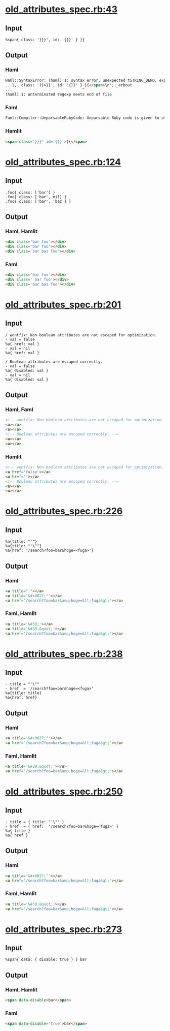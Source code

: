 # [old\_attributes\_spec.rb:43](https://github.com/k0kubun/hamlit/blob/master/spec/hamlit/engine/old_attributes_spec.rb#L43)
## Input
```haml
%span{ class: '}}}', id: '{}}' } }{

```

## Output
### Haml
```html
Haml::SyntaxError: (haml):1: syntax error, unexpected tSTRING_DEND, expecting ')'
...l,  class: ')}>}}', id: '{}}' } }{</span>\n";;_erbout
...                               ^
(haml):1: unterminated regexp meets end of file
```

### Faml
```html
Faml::Compiler::UnparsableRubyCode: Unparsable Ruby code is given to attributes:  class: '
```

### Hamlit
```html
<span class='}}}' id='{}}'>}{</span>

```


# [old\_attributes\_spec.rb:124](https://github.com/k0kubun/hamlit/blob/master/spec/hamlit/engine/old_attributes_spec.rb#L124)
## Input
```haml
.foo{ class: ['bar'] }
.foo{ class: ['bar', nil] }
.foo{ class: ['bar', 'baz'] }

```

## Output
### Haml, Hamlit
```html
<div class='bar foo'></div>
<div class='bar foo'></div>
<div class='bar baz foo'></div>

```

### Faml
```html
<div class='bar foo'></div>
<div class=' bar foo'></div>
<div class='bar baz foo'></div>

```


# [old\_attributes\_spec.rb:201](https://github.com/k0kubun/hamlit/blob/master/spec/hamlit/engine/old_attributes_spec.rb#L201)
## Input
```haml
/ wontfix: Non-boolean attributes are not escaped for optimization.
- val = false
%a{ href: val }
- val = nil
%a{ href: val }

/ Boolean attributes are escaped correctly.
- val = false
%a{ disabled: val }
- val = nil
%a{ disabled: val }

```

## Output
### Haml, Faml
```html
<!-- wontfix: Non-boolean attributes are not escaped for optimization. -->
<a></a>
<a></a>
<!-- Boolean attributes are escaped correctly. -->
<a></a>
<a></a>

```

### Hamlit
```html
<!-- wontfix: Non-boolean attributes are not escaped for optimization. -->
<a href='false'></a>
<a href=''></a>
<!-- Boolean attributes are escaped correctly. -->
<a></a>
<a></a>

```


# [old\_attributes\_spec.rb:226](https://github.com/k0kubun/hamlit/blob/master/spec/hamlit/engine/old_attributes_spec.rb#L226)
## Input
```haml
%a{title: "'"}
%a{title: "'\""}
%a{href: '/search?foo=bar&hoge=<fuga>'}

```

## Output
### Haml
```html
<a title="'"></a>
<a title='&#x0027;"'></a>
<a href='/search?foo=bar&amp;hoge=&lt;fuga&gt;'></a>

```

### Faml, Hamlit
```html
<a title='&#39;'></a>
<a title='&#39;&quot;'></a>
<a href='/search?foo=bar&amp;hoge=&lt;fuga&gt;'></a>

```


# [old\_attributes\_spec.rb:238](https://github.com/k0kubun/hamlit/blob/master/spec/hamlit/engine/old_attributes_spec.rb#L238)
## Input
```haml
- title = "'\""
- href  = '/search?foo=bar&hoge=<fuga>'
%a{title: title}
%a{href: href}

```

## Output
### Haml
```html
<a title='&#x0027;"'></a>
<a href='/search?foo=bar&amp;hoge=&lt;fuga&gt;'></a>

```

### Faml, Hamlit
```html
<a title='&#39;&quot;'></a>
<a href='/search?foo=bar&amp;hoge=&lt;fuga&gt;'></a>

```


# [old\_attributes\_spec.rb:250](https://github.com/k0kubun/hamlit/blob/master/spec/hamlit/engine/old_attributes_spec.rb#L250)
## Input
```haml
- title = { title: "'\"" }
- href  = { href:  '/search?foo=bar&hoge=<fuga>' }
%a{ title }
%a{ href }

```

## Output
### Haml
```html
<a title='&#x0027;"'></a>
<a href='/search?foo=bar&amp;hoge=&lt;fuga&gt;'></a>

```

### Faml, Hamlit
```html
<a title='&#39;&quot;'></a>
<a href='/search?foo=bar&amp;hoge=&lt;fuga&gt;'></a>

```


# [old\_attributes\_spec.rb:273](https://github.com/k0kubun/hamlit/blob/master/spec/hamlit/engine/old_attributes_spec.rb#L273)
## Input
```haml
%span{ data: { disable: true } } bar

```

## Output
### Haml, Hamlit
```html
<span data-disable>bar</span>

```

### Faml
```html
<span data-disable='true'>bar</span>

```

